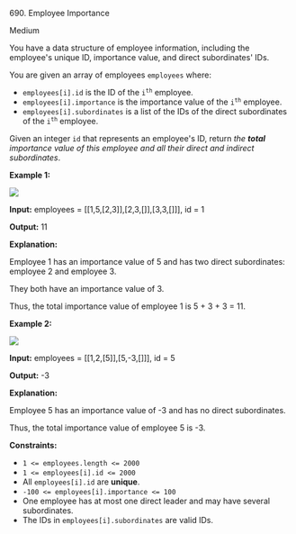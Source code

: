 690\. Employee Importance

Medium

You have a data structure of employee information, including the employee's unique ID, importance value, and direct subordinates' IDs.

You are given an array of employees `employees` where:

*   `employees[i].id` is the ID of the <code>i<sup>th</sup></code> employee.
*   `employees[i].importance` is the importance value of the <code>i<sup>th</sup></code> employee.
*   `employees[i].subordinates` is a list of the IDs of the direct subordinates of the <code>i<sup>th</sup></code> employee.

Given an integer `id` that represents an employee's ID, return _the **total** importance value of this employee and all their direct and indirect subordinates_.

**Example 1:**

![](https://leetcode-in-java.github.io/src/main/java/g0601_0700/s0690_employee_importance/emp1-tree.jpg)

**Input:** employees = [[1,5,[2,3]],[2,3,[]],[3,3,[]]], id = 1

**Output:** 11

**Explanation:**

Employee 1 has an importance value of 5 and has two direct subordinates: employee 2 and employee 3.

They both have an importance value of 3.

Thus, the total importance value of employee 1 is 5 + 3 + 3 = 11. 

**Example 2:**

![](https://leetcode-in-java.github.io/src/main/java/g0601_0700/s0690_employee_importance/emp2-tree.jpg)

**Input:** employees = [[1,2,[5]],[5,-3,[]]], id = 5

**Output:** -3

**Explanation:**

Employee 5 has an importance value of -3 and has no direct subordinates.

Thus, the total importance value of employee 5 is -3. 

**Constraints:**

*   `1 <= employees.length <= 2000`
*   `1 <= employees[i].id <= 2000`
*   All `employees[i].id` are **unique**.
*   `-100 <= employees[i].importance <= 100`
*   One employee has at most one direct leader and may have several subordinates.
*   The IDs in `employees[i].subordinates` are valid IDs.